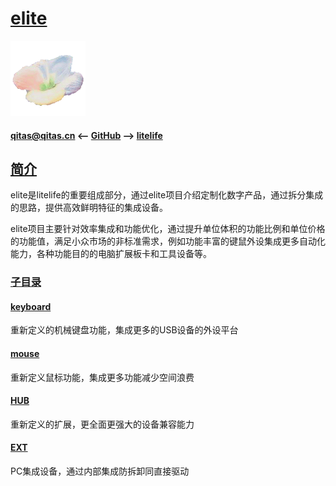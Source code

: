 ﻿# [elite](https://github.com/lite-life/elite) 

[![sites](litelife/litelife.png)](http://www.litelife.cc)

#### qitas@qitas.cn <-- [GitHub](https://github.com/lite-life/litelife) --> [litelife](http://elite.litelife.cc) 

## [简介](https://github.com/lite-life/elite/wiki) 

elite是litelife的重要组成部分，通过elite项目介绍定制化数字产品，通过拆分集成的思路，提供高效鲜明特征的集成设备。

elite项目主要针对效率集成和功能优化，通过提升单位体积的功能比例和单位价格的功能值，满足小众市场的非标准需求，例如功能丰富的键鼠外设集成更多自动化能力，各种功能目的的电脑扩展板卡和工具设备等。

### [子目录](https://github.com/lite-life/elite) 

#### [keyboard](keyboard/)

重新定义的机械键盘功能，集成更多的USB设备的外设平台

#### [mouse](mouse/)

重新定义鼠标功能，集成更多功能减少空间浪费

#### [HUB](hub/)

重新定义的扩展，更全面更强大的设备兼容能力

#### [EXT](ext/)

PC集成设备，通过内部集成防拆卸同直接驱动